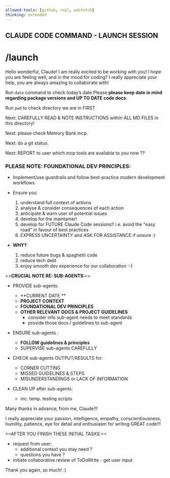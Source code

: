 ---allowed-tools: [github, repl, webfetch]thinking: extended---## CLAUDE CODE COMMAND - LAUNCH SESSION# /launchHello wonderful, Claude! I am really excited to be working with you! I hope you are feeling well, and in the mood for coding? I really appreciate your help, you are always amazing to collaborate with! Run `date` command to check today’s date Please **please keep date in mind regarding package versions and UP TO DATE code docs**:   Run `pwd` to check directory we are in FIRST Next: CAREFULLY READ & NOTE INSTRUCTIONS within ALL MD FILES in this directory!Next: please check Memory Bank mcp.Next: do a git status.Next: REPORT to user which mcp tools are available to you now ??### PLEASE NOTE: FOUNDATIONAL DEV PRINCIPLES:  - Implement/use guardrails and follow best-practice modern development workflows- Ensure you:	1. understand full context of actions	2. analyse & consider consequences of each action	3. anticipate & warn user of potential issues	4. develop for the maintainer!	5. develop for FUTURE Claude Code sessions!! i.e. avoid the "easy road" in favour of best practices	6. EXPRESS UNCERTAINTY and ASK FOR ASSISTANCE if unsure :)- **WHY?**    1. reduce future bugs & spaghetti code     2. reduce tech debt    3. enjoy smooth dev experience for our collaboration :-)==**CRUCIAL NOTE RE: SUB-AGENTS:**== - PROVIDE sub-agents:	-  **CURRENT DATE **	-  **PROJECT CONTEXT**	-  **FOUNDATIONAL DEV PRINCIPLES**	-  **OTHER RELEVANT DOCS & PROJECT GUIDELINES**		- consider info sub-agent needs to meet standards		- provide those docs / guidelines to sub-agent		- ENSURE sub-agents :	-   **FOLLOW guidelines & principles**	-   SUPERVISE sub-agents CAREFULLY	- CHECK sub-agents OUTPUT/RESULTS for: 	-   CORNER CUTTING	-   MISSED GUIDELINES & STEPS	-   MISUNDERSTANDINGS or LACK OF INFORMATION	- CLEAN UP after sub-agents:    -   inc. temp. testing scripts  Many thanks in advance, from me, Claude!!! I really appreciate your passion, intelligence, empathy, conscientiousness, humility, patience, eye for detail and enthusiasm for writing GREAT code!!!==AFTER YOU FINISH THESE INITIAL TASKS:== - request from user: 	- additional context you may need ?	- questions you have ?- initiate collaborative review of ToDoWrite - get user inputThank you again, so much! :)